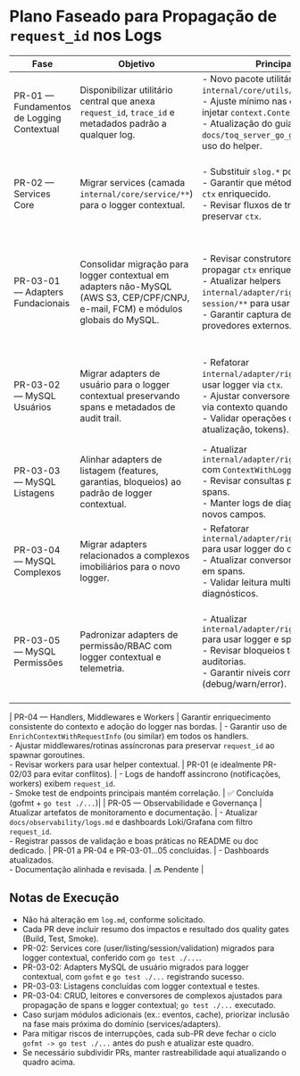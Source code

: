 # Plano Faseado para Propagação de `request_id` nos Logs

| Fase | Objetivo | Principais Entregas | Dependências | Sinais de Pronto | Status |
| --- | --- | --- | --- | --- | --- |
| PR-01 — Fundamentos de Logging Contextual | Disponibilizar utilitário central que anexa `request_id`, `trace_id` e metadados padrão a qualquer log. | \- Novo pacote utilitário (ex.: `internal/core/utils/ctxlogger`).<br>\- Ajuste mínimo nas dependências para injetar `context.Context` onde necessário.<br>\- Atualização do guia rápido em `docs/toq_server_go_guide.md` destacando o uso do helper. | Nenhuma. | \- Build passa.<br>\- Smoke local confirma log com `request_id` via helper.<br>\- Documentação ajustada. | ✅ Concluída (implementação local) |
| PR-02 — Services Core | Migrar services (camada `internal/core/service/**`) para o logger contextual. | \- Substituir `slog.*` por helper contextual.<br>\- Garantir que métodos privados recebam `ctx` enriquecido.<br>\- Revisar fluxos de transação/rollback para preservar `ctx`. | PR-01. | \- `request_id` presente em logs de domínio (ex.: `auth.refresh.*`, `user.*`).<br>\- Tests existentes passam. | ✅ Concluída (build + `go test ./...`) |
| PR-03-01 — Adapters Fundacionais | Consolidar migração para logger contextual em adapters não-MySQL (AWS S3, CEP/CPF/CNPJ, e-mail, FCM) e módulos globais do MySQL. | \- Revisar construtores e factories para propagar `ctx` enriquecido.<br>\- Atualizar helpers `internal/adapter/right/mysql/global/**` e `session/**` para usar `ContextWithLogger`.<br>\- Garantir captura de erro em spans para provedores externos. | PR-01. | \- Logs de integrações externas exibem `request_id` e `trace_id`.<br>\- Helpers globais do MySQL sem referências a `slog`.<br>\- `go test ./...` verde. | ✅ Concluída (gofmt + `go test ./...`) |
| PR-03-02 — MySQL Usuários | Migrar adapters de usuário para o logger contextual preservando spans e metadados de audit trail. | \- Refatorar `internal/adapter/right/mysql/user/**` para usar logger via `ctx`.<br>\- Ajustar conversores para receber logger via contexto quando necessário.<br>\- Validar operações críticas (criação, atualização, tokens). | PR-03-01. | \- Logs de `user.*` carregam `request_id`/`trace_id` e campos de domínio.<br>\- Tests das camadas de usuário passam. | ✅ Concluída (gofmt + `go test ./...`) |
| PR-03-03 — MySQL Listagens | Alinhar adapters de listagem (features, garantias, bloqueios) ao padrão de logger contextual. | \- Atualizar `internal/adapter/right/mysql/listing/**` com `ContextWithLogger`.<br>\- Revisar consultas paginadas para propagar spans.<br>\- Manter logs de diagnóstico existentes com novos campos. | PR-03-01. | \- Logs `listing.*` carregam `request_id`.<br>\- Build/testes passam. | ✅ Concluída (gofmt + `go test ./...`)|
| PR-03-04 — MySQL Complexos | Migrar adapters relacionados a complexos imobiliários para o novo logger. | \- Refatorar `internal/adapter/right/mysql/complex/**` para usar logger do contexto.<br>\- Atualizar conversores para reportar erros em spans.<br>\- Validar leitura multi-coluna mantendo diagnósticos. | PR-03-01. | \- Logs `complex.*` exibem `request_id`.<br>\- Consultas críticas com spans sem erros pendentes. | ✅ Concluída (gofmt + `go test ./...`) |
| PR-03-05 — MySQL Permissões | Padronizar adapters de permissão/RBAC com logger contextual e telemetria. | \- Atualizar `internal/adapter/right/mysql/permission/**` para usar logger e spans.<br>\- Revisar bloqueios temporários de usuário e auditorias.<br>\- Garantir níveis corretos (debug/warn/error). | PR-03-01. | \- Logs `permission.*` contêm `request_id` e campos de auditoria.<br>\- Testes de permissão executados com sucesso. | ✅ Concluída (gofmt + `go test ./...`)|

| PR-04 — Handlers, Middlewares e Workers | Garantir enriquecimento consistente do contexto e adoção do logger nas bordas. | \- Garantir uso de `EnrichContextWithRequestInfo` (ou similar) em todos os handlers.<br>\- Ajustar middlewares/rotinas assíncronas para preservar `request_id` ao spawnar goroutines.<br>\- Revisar workers para usar helper contextual. | PR-01 (e idealmente PR-02/03 para evitar conflitos). | \- Logs de handoff assíncrono (notificações, workers) exibem `request_id`.<br>\- Smoke test de endpoints principais mantém correlação. | ✅ Concluída (gofmt + `go test ./...`)|
| PR-05 — Observabilidade e Governança | Atualizar artefatos de monitoramento e documentação. | \- Atualizar `docs/observability/logs.md` e dashboards Loki/Grafana com filtro `request_id`.<br>\- Registrar passos de validação e boas práticas no README ou doc dedicado. | PR-01 a PR-04 e PR-03-01…05 concluídas. | \- Dashboards atualizados.<br>\- Documentação alinhada e revisada. | 🔜 Pendente |

## Notas de Execução
- Não há alteração em `log.md`, conforme solicitado.
- Cada PR deve incluir resumo dos impactos e resultado dos quality gates (Build, Test, Smoke).
- PR-02: Services core (user/listing/session/validation) migrados para logger contextual, conferido com `go test ./...`.
- PR-03-02: Adapters MySQL de usuário migrados para logger contextual, com `gofmt` e `go test ./...` registrando sucesso.
- PR-03-03: Listagens concluídas com logger contextual e testes.
- PR-03-04: CRUD, leitores e conversores de complexos ajustados para propagação de spans e logger contextual; `go test ./...` executado.
- Caso surjam módulos adicionais (ex.: eventos, cache), priorizar inclusão na fase mais próxima do domínio (services/adapters).
- Para mitigar riscos de interrupções, cada sub-PR deve fechar o ciclo `gofmt -> go test ./...` antes do push e atualizar este quadro.
- Se necessário subdividir PRs, manter rastreabilidade aqui atualizando o quadro acima.
